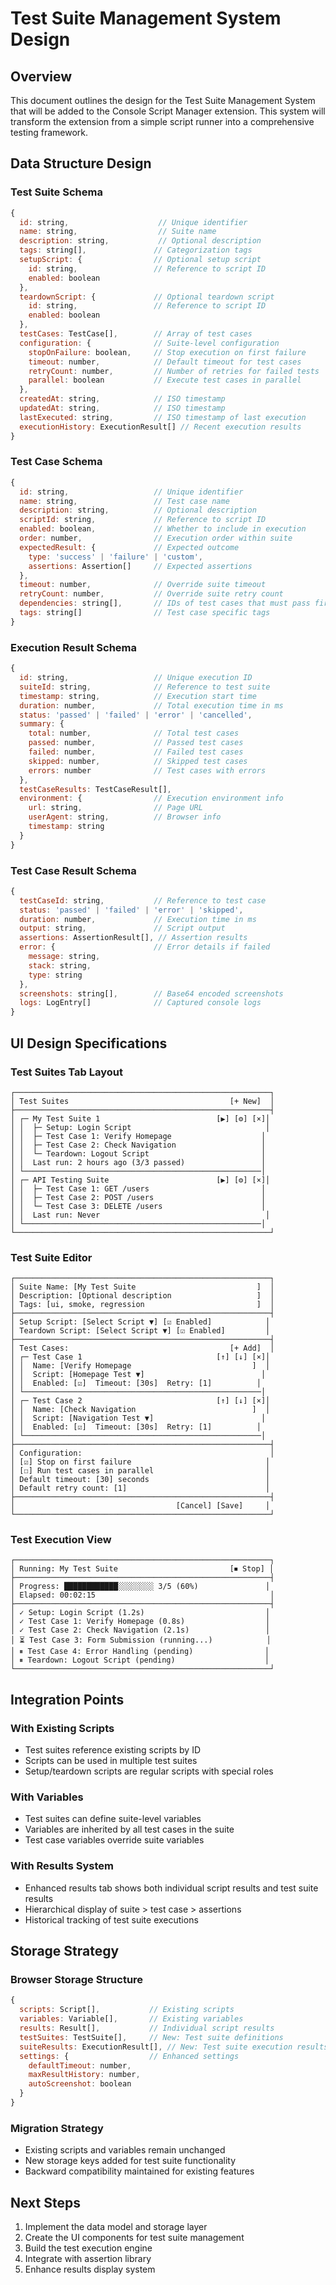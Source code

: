 # Test Suite Management System Design

## Overview
This document outlines the design for the Test Suite Management System that will be added to the Console Script Manager extension. This system will transform the extension from a simple script runner into a comprehensive testing framework.

## Data Structure Design

### Test Suite Schema
```javascript
{
  id: string,                    // Unique identifier
  name: string,                  // Suite name
  description: string,           // Optional description
  tags: string[],               // Categorization tags
  setupScript: {                // Optional setup script
    id: string,                 // Reference to script ID
    enabled: boolean
  },
  teardownScript: {             // Optional teardown script
    id: string,                 // Reference to script ID
    enabled: boolean
  },
  testCases: TestCase[],        // Array of test cases
  configuration: {              // Suite-level configuration
    stopOnFailure: boolean,     // Stop execution on first failure
    timeout: number,            // Default timeout for test cases
    retryCount: number,         // Number of retries for failed tests
    parallel: boolean           // Execute test cases in parallel
  },
  createdAt: string,            // ISO timestamp
  updatedAt: string,            // ISO timestamp
  lastExecuted: string,         // ISO timestamp of last execution
  executionHistory: ExecutionResult[] // Recent execution results
}
```

### Test Case Schema
```javascript
{
  id: string,                   // Unique identifier
  name: string,                 // Test case name
  description: string,          // Optional description
  scriptId: string,             // Reference to script ID
  enabled: boolean,             // Whether to include in execution
  order: number,                // Execution order within suite
  expectedResult: {             // Expected outcome
    type: 'success' | 'failure' | 'custom',
    assertions: Assertion[]     // Expected assertions
  },
  timeout: number,              // Override suite timeout
  retryCount: number,           // Override suite retry count
  dependencies: string[],       // IDs of test cases that must pass first
  tags: string[]                // Test case specific tags
}
```

### Execution Result Schema
```javascript
{
  id: string,                   // Unique execution ID
  suiteId: string,              // Reference to test suite
  timestamp: string,            // Execution start time
  duration: number,             // Total execution time in ms
  status: 'passed' | 'failed' | 'error' | 'cancelled',
  summary: {
    total: number,              // Total test cases
    passed: number,             // Passed test cases
    failed: number,             // Failed test cases
    skipped: number,            // Skipped test cases
    errors: number              // Test cases with errors
  },
  testCaseResults: TestCaseResult[],
  environment: {                // Execution environment info
    url: string,                // Page URL
    userAgent: string,          // Browser info
    timestamp: string
  }
}
```

### Test Case Result Schema
```javascript
{
  testCaseId: string,           // Reference to test case
  status: 'passed' | 'failed' | 'error' | 'skipped',
  duration: number,             // Execution time in ms
  output: string,               // Script output
  assertions: AssertionResult[], // Assertion results
  error: {                      // Error details if failed
    message: string,
    stack: string,
    type: string
  },
  screenshots: string[],        // Base64 encoded screenshots
  logs: LogEntry[]              // Captured console logs
}
```

## UI Design Specifications

### Test Suites Tab Layout
```
┌─────────────────────────────────────────────────────────┐
│ Test Suites                                    [+ New]  │
├─────────────────────────────────────────────────────────┤
│ ┌─ My Test Suite 1                          [▶] [⚙] [×]│
│ │  ├─ Setup: Login Script                              │
│ │  ├─ Test Case 1: Verify Homepage                    │
│ │  ├─ Test Case 2: Check Navigation                   │
│ │  └─ Teardown: Logout Script                         │
│ │  Last run: 2 hours ago (3/3 passed)                 │
│ └─────────────────────────────────────────────────────│
│ ┌─ API Testing Suite                        [▶] [⚙] [×]│
│ │  ├─ Test Case 1: GET /users                         │
│ │  ├─ Test Case 2: POST /users                        │
│ │  └─ Test Case 3: DELETE /users                      │
│ │  Last run: Never                                     │
│ └─────────────────────────────────────────────────────│
└─────────────────────────────────────────────────────────┘
```

### Test Suite Editor
```
┌─────────────────────────────────────────────────────────┐
│ Suite Name: [My Test Suite                           ]  │
│ Description: [Optional description                   ]  │
│ Tags: [ui, smoke, regression                         ]  │
├─────────────────────────────────────────────────────────┤
│ Setup Script: [Select Script ▼] [☑ Enabled]            │
│ Teardown Script: [Select Script ▼] [☑ Enabled]         │
├─────────────────────────────────────────────────────────┤
│ Test Cases:                                    [+ Add]  │
│ ┌─ Test Case 1                              [↑] [↓] [×]│
│ │  Name: [Verify Homepage                           ]  │
│ │  Script: [Homepage Test ▼]                          │
│ │  Enabled: [☑]  Timeout: [30s]  Retry: [1]          │
│ └─────────────────────────────────────────────────────│
│ ┌─ Test Case 2                              [↑] [↓] [×]│
│ │  Name: [Check Navigation                          ]  │
│ │  Script: [Navigation Test ▼]                        │
│ │  Enabled: [☑]  Timeout: [30s]  Retry: [1]          │
│ └─────────────────────────────────────────────────────│
├─────────────────────────────────────────────────────────┤
│ Configuration:                                          │
│ [☑] Stop on first failure                              │
│ [☐] Run test cases in parallel                         │
│ Default timeout: [30] seconds                          │
│ Default retry count: [1]                               │
├─────────────────────────────────────────────────────────┤
│                                    [Cancel] [Save]     │
└─────────────────────────────────────────────────────────┘
```

### Test Execution View
```
┌─────────────────────────────────────────────────────────┐
│ Running: My Test Suite                         [⏹ Stop] │
├─────────────────────────────────────────────────────────┤
│ Progress: ████████████░░░░░░░░ 3/5 (60%)               │
│ Elapsed: 00:02:15                                       │
├─────────────────────────────────────────────────────────┤
│ ✓ Setup: Login Script (1.2s)                           │
│ ✓ Test Case 1: Verify Homepage (0.8s)                  │
│ ✓ Test Case 2: Check Navigation (2.1s)                 │
│ ⏳ Test Case 3: Form Submission (running...)            │
│ ⏸ Test Case 4: Error Handling (pending)                │
│ ⏸ Teardown: Logout Script (pending)                    │
└─────────────────────────────────────────────────────────┘
```

## Integration Points

### With Existing Scripts
- Test suites reference existing scripts by ID
- Scripts can be used in multiple test suites
- Setup/teardown scripts are regular scripts with special roles

### With Variables
- Test suites can define suite-level variables
- Variables are inherited by all test cases in the suite
- Test case variables override suite variables

### With Results System
- Enhanced results tab shows both individual script results and test suite results
- Hierarchical display of suite > test case > assertions
- Historical tracking of test suite executions

## Storage Strategy

### Browser Storage Structure
```javascript
{
  scripts: Script[],           // Existing scripts
  variables: Variable[],       // Existing variables
  results: Result[],           // Individual script results
  testSuites: TestSuite[],     // New: Test suite definitions
  suiteResults: ExecutionResult[], // New: Test suite execution results
  settings: {                  // Enhanced settings
    defaultTimeout: number,
    maxResultHistory: number,
    autoScreenshot: boolean
  }
}
```

### Migration Strategy
- Existing scripts and variables remain unchanged
- New storage keys added for test suite functionality
- Backward compatibility maintained for existing features

## Next Steps
1. Implement the data model and storage layer
2. Create the UI components for test suite management
3. Build the test execution engine
4. Integrate with assertion library
5. Enhance results display system
